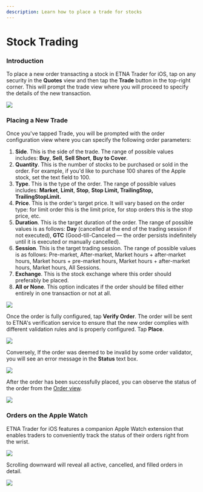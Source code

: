```yaml
---
description: Learn how to place a trade for stocks
---
```


# Stock Trading

### Introduction

To place a new order transacting a stock in ETNA Trader for iOS, tap on any security in the **Quotes** view and then tap the **Trade** button in the top-right corner. This will prompt the trade view where you will proceed to specify the details of the new transaction.

![](../../../../.gitbook/assets/img_ff96693f5a2f-1_iphonexspacegrey_portrait%20%281%29.png)

### Placing a New Trade

Once you've tapped Trade, you will be prompted with the order configuration view where you can specify the following order parameters:

1. **Side**. This is the side of the trade. The range of possible values includes: **Buy**, **Sell**, **Sell Short**, **Buy to Cover**.
2. **Quantity**. This is the number of stocks to be purchased or sold in the order. For example, if you'd like to purchase 100 shares of  the Apple stock, set the text field to 100.
3. **Type**. This is the type of the order. The range of possible values includes: **Market**, **Limit**, **Stop**, **Stop Limit, TrailingStop, TrailingStopLimit.**
4. **Price**. This is the order's target price. It will vary based on the order type: for limit order this is the limit price, for stop orders this is the stop price, etc.
5. **Duration**. This is the target duration of the order. The range of possible values is as follows: **Day** \(cancelled at the end of the trading session if not executed\), **GTC** \(Good-till-Canceled — the order persists indefinitely until it is executed or manually cancelled\).
6. **Session**. This is the target trading session. The range of possible values is as follows: Pre-market, After-market, Market hours + after-market hours, Market hours + pre-market hours, Market hours + after-market hours,  Market hours, All Sessions.
7. **Exchange**. This is the stock exchange where this order should preferably be placed.
8. **All or None**. This option indicates if the order should be filled either entirely in one transaction or not at all.

![](../../../../.gitbook/assets/img_2b534b44cb96-1_iphonexspacegrey_portrait.png)

Once the order is fully configured, tap **Verify Order**. The order will be sent to ETNA's verification service to ensure that the new order complies with different validation rules and is properly configured. Tap **Place**.

![](../../../../.gitbook/assets/img_989001a15890-1_iphonexspacegrey_portrait.png)

Conversely, If the order was deemed to be invalid by some order validator, you will see an error message in the **Status** text box.

![](../../../../.gitbook/assets/assets_-lg87vekkhvglbrecnrm_-lg8mbk_qfyofjupdere_-lg8mdeseo619dq-qx9m_img_0065_iphonexspacegrey_port.png)

After the order has been successfully placed, you can observe the status of the order from the [Order view](../../orders-view.md).

![](../../../../.gitbook/assets/img_0972f1d73547-1_iphonexspacegrey_portrait.png)

### Orders on the Apple Watch

ETNA Trader for iOS features a companion Apple Watch extension that enables traders to conveniently track the status of their orders right from the wrist.

![](../../../../.gitbook/assets/silver-white-band-5.png)

Scrolling downward will reveal all active, cancelled, and filled orders in detail.

![](../../../../.gitbook/assets/silver-white-band-6.png)

